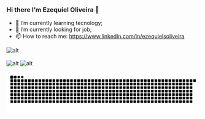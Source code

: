 ### Hi there I’m Ezequiel Oliveira 👋

- 💬 I’m currently learning tecnology;
- 🔭 I’m currently looking for job;
- 📫 How to reach me: https://www.linkedin.com/in/ezequielsoliveira
<!-- - ⚡ Look my portifolio: ... -->

<div>
    <img style="width: auto;" alt="alt" src="https://github-readme-stats.vercel.app/api?username=ezequielsoliveira&count_private=true&show_icons=true&theme=default">
    <!--<img style="width: auto;" alt="alt" src="https://github-readme-stats.vercel.app/api?username=ezequielsoliveira&count_private=true&show_icons=true&theme=default">-->
</div>
<br />
<div>
  <img style="width: auto;" alt="alt" src="https://github-readme-stats.vercel.app/api/pin/?username=ezequielsoliveira&repo=docker&theme=graywhite">
  <img style="width: auto;" alt="alt" src="https://github-readme-stats.vercel.app/api/pin/?username=ezequielsoliveira&repo=linux&theme=graywhite">
  <!-- <img style="width: auto;" alt="alt" src="https://github-readme-stats.vercel.app/api/top-langs/?username=ezequielsoliveira&layout=compact"> -->
</div>

<!-- [![Top Langs](https://github-readme-stats.vercel.app/api/top-langs/?username=ezequielsoliveira&layout=compact)](https://github.com/ezequielsoliveira) -->

![Snake animation](https://github.com/ezequielsoliveira/ezequielsoliveira/blob/main/grid-snake.svg)

<!--
**ezequielsoliveira/ezequielsoliveira** is a ✨ _special_ ✨ repository because its `README.md` (this file) appears on your GitHub profile.

Here are some ideas to get you started:

- 🔭 I’m currently working on ...
- 🌱 I’m currently learning ...
- 👯 I’m looking to collaborate on ...
- 🤔 I’m looking for help with ...
- 💬 Ask me about ...
- 📫 How to reach me: ...
- 😄 Pronouns: ...
- ⚡ Fun fact: ...
-->
